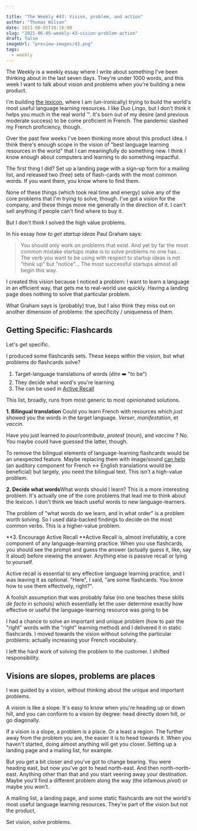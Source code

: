 ```yaml
---

title: "The Weekly #43: Vision, problem, and action"
author: "Thomas Wilson"
date: 2021-06-05T10:16:00
slug: "2021-06-05-weekly-43-vision-problem-action"
draft: false
imageUrl: "preview-images/43.png"
tags:
  - weekly
---
```


The Weekly is a weekly essay where I write about something I've been thinking about in the last seven days. They're under 1000 words, and this week I want to talk about vision and problems when you're building a new product.

I'm building [the lexicon](https://www.thelexicon.app), where I am (un-ironically) trying to build the world's most useful language learning resources. I like Duo Lingo, but I don't think it helps you much in the real world ™️. It's born out of my desire (and previous moderate success) to be come proficient in French. The pandemic slashed my French proficiency, though.

Over the past few weeks I've been thinking more about this product idea. I think there's enough scope in the vision of "best language learning resources in the world" that I can meaningfully do something new. I think I know enough about computers and learning to do something impactful.

The first thing I did? Set up a landing page with a sign-up form for a mailing list, and released two (free) sets of flash-cards with the most common words. If you want them, you know where to find them.

None of these things (which took real time and energy) solve any of the core problems that I'm trying to solve, though. I've got a vision for the company, and these things move me generally in the direction of it. I can't sell anything if people can't find where to buy it.

But I don't think I solved the high value problems.

In his essay _how to get startup ideas_ Paul Graham says:

> You should only work on problems that exist. And yet by far the most common mistake startups make is to solve problems no one has… The verb you want to be using with respect to startup ideas is not "think up" but "notice"… The most successful startups almost all begin this way.

I created this vision because I noticed a problem: I want to learn a language in an efficient way, that gets me to real-world use quickly. Having a landing page does nothing to solve that particular problem.

What Graham says is (probably) true, but I also think they miss out on another dimension of problems: the specificity / uniqueness of them.

## Getting Specific: Flashcards

Let's get specific.

I produced some flashcards sets. These keeps within the vision, but what problems do flashcards solve?

1. Target-language translations of words (_être_ ➡️ "to be")
2. They decide what word's you're learning
3. The can be used in [Active Recall](https://en.wikipedia.org/wiki/Active_recall)

This list, broadly, runs from most generic to most opinionated solutions.

**1. Bilingual translation** Could you learn French with resources which _just_ showed you the words in the target language. _Verser_, _manifestation_, et _vaccin_.

Have you just learned _to pour/contribute_, _protest_ (noun), and _vaccine_ ? No. You maybe could have guessed the latter, though.

To remove the bilingual elements of language-learning flashcards would be an unexpected feature. Maybe replacing them with image/sound [can help](https://link.springer.com/article/10.1007/s11145-018-9906-x) (an auditory component for French ↔️ English translations would be beneficial) but largely, you need the bilingual text. This isn't a high-value problem.

**2. Decide what words**What words should I learn? This is a more interesting problem. It's actually one of the core problems that lead me to think about the lexicon. I don't think we teach useful words to new language-learners.

The problem of "what words do we learn, and in what order" is a problem worth solving. So I used data-backed findings to decide on the most common verbs. This is a higher-value problem.

**3. Encourage Active Recall **Active Recall is, almost irrefutably, a core component of any language-learning practice. When you use flashcards, you should see the prompt and guess the answer (actually guess it, like, say it aloud) before viewing the answer. Anything else is passive recall or lying to yourself.

Active recall is essential to any effective language learning practice, and I was leaving it as optional. "Here", I said, "are some flashcards. You know how to use them effectively, right?".

A foolish assumption that was probably false (no one teaches these skills _de facto_ in schools) which essentially let the user determine exactly how effective or useful the language-learning resource was going to be

I had a chance to solve an important and unique problem (how to pair the "right" words with the "right" learning method) and I delivered it in static flashcards. I moved towards the vision without solving the particular problems: actually increasing your French vocabulary.

I left the hard work of solving the problem to the customer. I shifted responsibility.

## Visions are slopes, problems are places

I was guided by a vision, without thinking about the unique and important problems.

A vision is like a slope. It's easy to know when you're heading up or down hill, and you can conform to a vision by degree: head directly down hill, or go diagonally.

If a vision is a slope, a problem is a place. Or a least a region. The further away from the problem you are, the easier it is to head towards it. When you haven't started, doing almost anything will get you closer. Setting up a landing page and a mailing list, for example.

But you get a bit closer and you've got to change bearing. You were heading east, but now you've got to head north-east. And then north-north-east. Anything other than that and you start veering away your destination. Maybe you'll find a different problem along the way (the infamous _pivot_) or maybe you won't.

A mailing list, a landing page, and some static flashcards are not the world's most useful language learning resources. They're part of the vision but not the product,

Set vision, solve problems.
